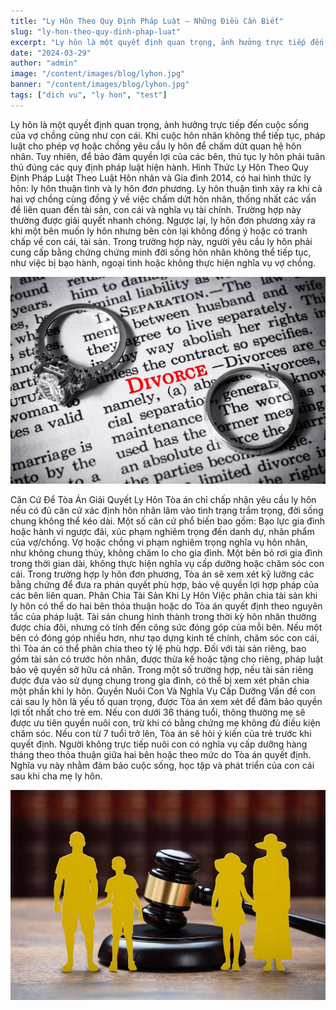 ```yaml
---
title: "Ly Hôn Theo Quy Định Pháp Luật – Những Điều Cần Biết"
slug: "ly-hon-theo-quy-dinh-phap-luat"
excerpt: "Ly hôn là một quyết định quan trọng, ảnh hưởng trực tiếp đến cuộc sống của vợ chồng cũng như con cái"
date: "2024-03-29"
author: "admin"
image: "/content/images/blog/lyhon.jpg"
banner: "/content/images/blog/lyhon.jpg"
tags: ["dich vu", "ly hon", "test"]
---
```


Ly hôn là một quyết định quan trọng, ảnh hưởng trực tiếp đến cuộc sống của vợ chồng cũng như con cái. Khi cuộc hôn nhân không thể tiếp tục, pháp luật cho phép vợ hoặc chồng yêu cầu ly hôn để chấm dứt quan hệ hôn nhân. Tuy nhiên, để bảo đảm quyền lợi của các bên, thủ tục ly hôn phải tuân thủ đúng các quy định pháp luật hiện hành.
Hình Thức Ly Hôn Theo Quy Định Pháp Luật
Theo Luật Hôn nhân và Gia đình 2014, có hai hình thức ly hôn: ly hôn thuận tình và ly hôn đơn phương. Ly hôn thuận tình xảy ra khi cả hai vợ chồng cùng đồng ý về việc chấm dứt hôn nhân, thống nhất các vấn đề liên quan đến tài sản, con cái và nghĩa vụ tài chính. Trường hợp này thường được giải quyết nhanh chóng.
Ngược lại, ly hôn đơn phương xảy ra khi một bên muốn ly hôn nhưng bên còn lại không đồng ý hoặc có tranh chấp về con cái, tài sản. Trong trường hợp này, người yêu cầu ly hôn phải cung cấp bằng chứng chứng minh đời sống hôn nhân không thể tiếp tục, như việc bị bạo hành, ngoại tình hoặc không thực hiện nghĩa vụ vợ chồng.

![ly hon1](/content/images/blog/lyhon1.jpg)

Căn Cứ Để Tòa Án Giải Quyết Ly Hôn
Tòa án chỉ chấp nhận yêu cầu ly hôn nếu có đủ căn cứ xác định hôn nhân lâm vào tình trạng trầm trọng, đời sống chung không thể kéo dài. Một số căn cứ phổ biến bao gồm:
Bạo lực gia đình hoặc hành vi ngược đãi, xúc phạm nghiêm trọng đến danh dự, nhân phẩm của vợ/chồng.
Vợ hoặc chồng vi phạm nghiêm trọng nghĩa vụ hôn nhân, như không chung thủy, không chăm lo cho gia đình.
Một bên bỏ rơi gia đình trong thời gian dài, không thực hiện nghĩa vụ cấp dưỡng hoặc chăm sóc con cái.
Trong trường hợp ly hôn đơn phương, Tòa án sẽ xem xét kỹ lưỡng các bằng chứng để đưa ra phán quyết phù hợp, bảo vệ quyền lợi hợp pháp của các bên liên quan.
Phân Chia Tài Sản Khi Ly Hôn
Việc phân chia tài sản khi ly hôn có thể do hai bên thỏa thuận hoặc do Tòa án quyết định theo nguyên tắc của pháp luật. Tài sản chung hình thành trong thời kỳ hôn nhân thường được chia đôi, nhưng có tính đến công sức đóng góp của mỗi bên. Nếu một bên có đóng góp nhiều hơn, như tạo dựng kinh tế chính, chăm sóc con cái, thì Tòa án có thể phân chia theo tỷ lệ phù hợp.
Đối với tài sản riêng, bao gồm tài sản có trước hôn nhân, được thừa kế hoặc tặng cho riêng, pháp luật bảo vệ quyền sở hữu cá nhân. Trong một số trường hợp, nếu tài sản riêng được đưa vào sử dụng chung trong gia đình, có thể bị xem xét phân chia một phần khi ly hôn.
Quyền Nuôi Con Và Nghĩa Vụ Cấp Dưỡng
Vấn đề con cái sau ly hôn là yếu tố quan trọng, được Tòa án xem xét để đảm bảo quyền lợi tốt nhất cho trẻ em. Nếu con dưới 36 tháng tuổi, thông thường mẹ sẽ được ưu tiên quyền nuôi con, trừ khi có bằng chứng mẹ không đủ điều kiện chăm sóc. Nếu con từ 7 tuổi trở lên, Tòa án sẽ hỏi ý kiến của trẻ trước khi quyết định.
Người không trực tiếp nuôi con có nghĩa vụ cấp dưỡng hàng tháng theo thỏa thuận giữa hai bên hoặc theo mức do Tòa án quyết định. Nghĩa vụ này nhằm đảm bảo cuộc sống, học tập và phát triển của con cái sau khi cha mẹ ly hôn.

![ly hon2](/content/images/blog/lyhon2.jpg)
